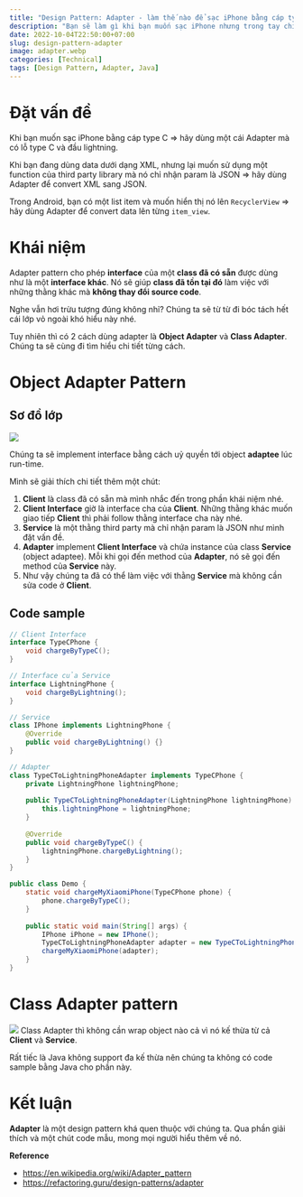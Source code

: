 ```yaml
---
title: "Design Pattern: Adapter - làm thế nào để sạc iPhone bằng cáp type C"
description: "Bạn sẽ làm gì khi bạn muốn sạc iPhone nhưng trong tay chỉ có sợi dây cáp type C."
date: 2022-10-04T22:50:00+07:00
slug: design-pattern-adapter
image: adapter.webp
categories: [Technical]
tags: [Design Pattern, Adapter, Java]
---
```


# Đặt vấn đề
Khi bạn muốn sạc iPhone bằng cáp type C => hãy dùng một cái Adapter mà có lỗ type C và đầu lightning.

Khi bạn đang dùng data dưới dạng XML, nhưng lại muốn sử dụng một function của third party library mà nó chỉ nhận param là JSON => hãy dùng Adapter để convert XML sang JSON.

Trong Android, bạn có một list item và muốn hiển thị nó lên `RecyclerView` => hãy dùng Adapter để convert data lên từng `item_view`.
# Khái niệm
Adapter pattern cho phép **interface** của một **class đã có sẵn** được dùng như là một **interface khác**. Nó sẽ giúp **class đã tồn tại đó** làm việc với những thằng khác mà **không thay đổi source code**.

Nghe vẫn hơi trừu tượng đúng không nhỉ? Chúng ta sẽ từ từ đi bóc tách hết cái lớp vỏ ngoài khó hiểu này nhé.

Tuy nhiên thì có 2 cách dùng adapter là **Object Adapter** và **Class Adapter**. Chúng ta sẽ cùng đi tìm hiểu chi tiết từng cách.
# Object Adapter Pattern
## Sơ đồ lớp
![](https://images.viblo.asia/d9569a80-519f-4188-9484-3dffd19db10c.png)

Chúng ta sẽ implement interface bằng cách uỷ quyền tới object **adaptee** lúc run-time.

Mình sẽ giải thích chi tiết thêm một chút:

1. **Client** là class đã có sẵn mà mình nhắc đến trong phần khái niệm nhé.
2. **Client Interface** giờ là interface cha của **Client**. Những thằng khác muốn giao tiếp **Client** thì phải follow thằng interface cha này nhé.
3. **Service** là một thằng third party mà chỉ nhận param là JSON như mình đặt vấn đề.
4. **Adapter** implement **Client Interface** và chứa instance của class **Service** (object adaptee). Mỗi khi gọi đến method của **Adapter**, nó sẽ gọi đến method của **Service** này.
5. Như vậy chúng ta đã có thể làm việc với thằng **Service** mà không cần sửa code ở **Client**.
## Code sample
```java
// Client Interface
interface TypeCPhone {
    void chargeByTypeC();
}

// Interface của Service
interface LightningPhone {
    void chargeByLightning();
}

// Service
class IPhone implements LightningPhone {
    @Override
    public void chargeByLightning() {}
}

// Adapter
class TypeCToLightningPhoneAdapter implements TypeCPhone {
    private LightningPhone lightningPhone;
    
    public TypeCToLightningPhoneAdapter(LightningPhone lightningPhone) {
        this.lightningPhone = lightningPhone;
    }
    
    @Override
    public void chargeByTypeC() {
        lightningPhone.chargeByLightning();
    }
}

public class Demo {
    static void chargeMyXiaomiPhone(TypeCPhone phone) {
        phone.chargeByTypeC();
    }
    
    public static void main(String[] args) {
        IPhone iPhone = new IPhone();
        TypeCToLightningPhoneAdapter adapter = new TypeCToLightningPhoneAdapter(iPhone);
        chargeMyXiaomiPhone(adapter);
    }
}
```
# Class Adapter pattern
![](https://images.viblo.asia/3d70c8a9-c9cb-4eb6-a0eb-17a0d700acd6.png)
Class Adapter thì không cần wrap object nào cả vì nó kế thừa từ cả **Client** và **Service**. 

Rất tiếc là Java không support đa kế thừa nên chúng ta không có code sample bằng Java cho phần này.

# Kết luận
**Adapter** là một design pattern khá quen thuộc với chúng ta. Qua phần giải thích và một chút code mẫu, mong mọi người hiểu thêm về nó.

**Reference**
- https://en.wikipedia.org/wiki/Adapter_pattern
- https://refactoring.guru/design-patterns/adapter
